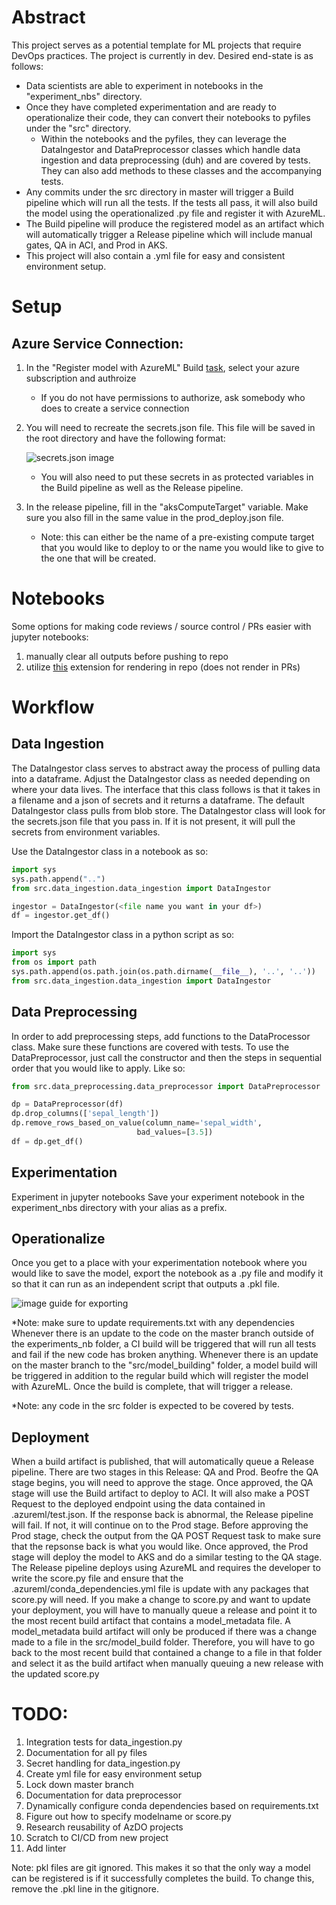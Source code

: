 
# Abstract
This project serves as a potential template for ML projects that require DevOps practices. The project is currently in dev. Desired end-state is as follows:
- Data scientists are able to experiment in notebooks in the "experiment_nbs" directory.
- Once they have completed experimentation and are ready to operationalize their code, they can convert their notebooks to pyfiles under the "src" directory.
    - Within the notebooks and the pyfiles, they can leverage the DataIngestor and DataPreprocessor classes which handle data ingestion and data preprocessing (duh) and are covered by tests. They can also add methods to these classes and the accompanying tests.
- Any commits under the src directory in master will trigger a Build pipeline which will run all the tests. If the tests all pass, it will also build the model using the operationalized .py file and register it with AzureML.
- The Build pipeline will produce the registered model as an artifact which will automatically trigger a Release pipeline which will include manual gates, QA in ACI, and Prod in AKS.
- This project will also contain a .yml file for easy and consistent environment setup. 
    

# Setup
## Azure Service Connection:
1) In the "Register model with AzureML" Build [task](https://dev.azure.com/clmccarthy/mlopstemplate/_apps/hub/ms.vss-ciworkflow.build-ci-hub?_a=edit-build-definition&id=3), select your azure subscription and authroize
    - If you do not have permissions to authorize, ask somebody who does to create a service connection

2) You will need to recreate the secrets.json file. This file will be saved in the root directory and have the following format:

    ![secrets.json image](proj_setup/materials/secrets.png)
    - You will also need to put these secrets in as protected variables in the Build pipeline as well as the Release pipeline.
3) In the release pipeline, fill in the "aksComputeTarget" variable. Make sure you also fill in the same value in  the prod_deploy.json file.
    - Note: this can either be the name of a pre-existing compute target that you would like to deploy to or the name you would like to give to the one that will be created.

# Notebooks
Some options for making code reviews / source control / PRs easier with jupyter notebooks:
1) manually clear all outputs before pushing to repo
2) utilize [this](https://marketplace.visualstudio.com/items?itemName=ms-air-aiagility.ipynb-renderer) extension for rendering in repo (does not render in PRs)

# Workflow
## Data Ingestion
The DataIngestor class serves to abstract away the process of pulling data into a dataframe. Adjust the DataIngestor class as needed depending on where your data lives. The interface that this class follows is that it takes in a filename and a json of secrets and it returns a dataframe. The default DataIngestor class pulls from blob store. The DataIngestor class will look for the secrets.json file that you pass in. If it is not present, it will pull the secrets from environment variables.
 
Use the DataIngestor class in a notebook as so: 
```python
import sys
sys.path.append("..")
from src.data_ingestion.data_ingestion import DataIngestor

ingestor = DataIngestor(<file name you want in your df>)
df = ingestor.get_df()
```
Import the DataIngestor class in a python script as so:
```python
import sys
from os import path
sys.path.append(os.path.join(os.path.dirname(__file__), '..', '..'))
from src.data_ingestion.data_ingestion import DataIngestor
```

## Data Preprocessing
In order to add preprocessing steps, add functions to the DataProcessor class. Make sure these functions are covered with tests. 
To use the DataPreprocessor, just call the constructor and then the steps in sequential order that you would like to apply. Like so:
```python
from src.data_preprocessing.data_preprocessor import DataPreprocessor

dp = DataPreprocessor(df)
dp.drop_columns(['sepal_length'])
dp.remove_rows_based_on_value(column_name='sepal_width', 
                            bad_values=[3.5])
df = dp.get_df()
```
## Experimentation
Experiment in jupyter notebooks 
Save your experiment notebook in the experiment_nbs directory with your alias as a prefix.

## Operationalize
Once you get to a place with your experimentation notebook where you would like to save the model, export the notebook as a .py file and modify it so that it can run as an independent script that outputs a .pkl file.

![image guide for exporting](proj_setup/materials/exportaspy.png)

*Note: make sure to update requirements.txt with any dependencies
Whenever there is an update to the code on the master branch outside of the experiments_nb folder, a CI build will be triggered that will run all tests and fail if the new code has broken anything.
Whenever there is an update on the master branch to the "src/model_building" folder, a model build will be triggered in addition to the regular build which will register the model with AzureML. Once the build is complete, that will trigger a release.

*Note: any code in the src folder is expected to be covered by tests.

## Deployment
When a build artifact is published, that will automatically queue a Release pipeline. There are two stages in this Release: QA and Prod.
Beofre the QA stage begins, you will need to approve the stage. Once approved, the QA stage will use the Build artifact to deploy to ACI. It will also make a POST Request to the deployed endpoint using the data contained in .azureml/test.json. If the response back is abnormal, the Release pipeline will fail. If not, it will continue on to the Prod stage.
Before approving the Prod stage, check the output from the QA POST Request task to make sure that the repsonse back is what you would like. Once approved, the Prod stage will deploy the model to AKS and do a similar testing to the QA stage.
The Release pipeline deploys using AzureML and requires the developer to write the score.py file and ensure that the .azureml/conda_dependencies.yml file is update with any packages that score.py will need.
If you make a change to score.py and want to update your deployment, you will have to manually queue a release and point it to the most recent build artifact that contains a model_metadata file. A model_metadata build artifact will only be produced if there was a change made to a file in the src/model_build folder. Therefore, you will have to go back to the most recent build that contained a change to a file in that folder and select it as the build artifact when manually queuing a new release with the updated score.py

# TODO:
1) Integration tests for data_ingestion.py
2) Documentation for all py files
3) Secret handling for data_ingestion.py
4) Create yml file for easy environment setup
5) Lock down master branch
6) Documentation for data preprocessor
7) Dynamically configure conda dependencies based on requirements.txt
9) Figure out how to specify modelname or score.py
11) Research reusability of AzDO projects
12) Scratch to CI/CD from new project
13) Add linter

Note: pkl files are git ignored. This makes it so that the only way a model can be registered is if it successfully completes the build.
To change this, remove the .pkl line in the gitignore.
